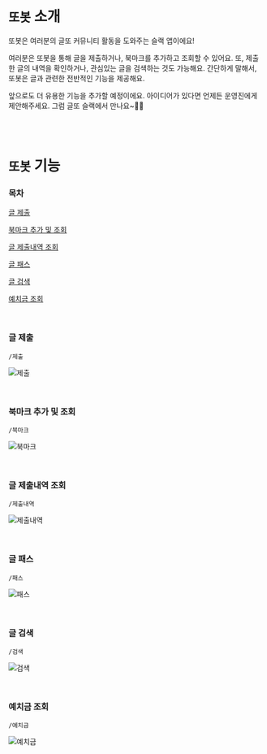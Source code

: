 # `또봇` 소개

또봇은 여러분의 글또 커뮤니티 활동을 도와주는 슬랙 앱이에요! 

여러분은 또봇을 통해 글을 제출하거나, 북마크를 추가하고 조회할 수 있어요. 또, 제출한 글의 내역을 확인하거나, 관심있는 글을 검색하는 것도 가능해요. 간단하게 말해서, 또봇은 글과 관련한 전반적인 기능을 제공해요. 

앞으로도 더 유용한 기능을 추가할 예정이에요. 아이디어가 있다면 언제든 운영진에게 제안해주세요. 그럼 글또 슬랙에서 만나요~👋🏼

<br><br>


# `또봇` 기능

### 목차

[글 제출](#글-제출)

[북마크 추가 및 조회](#북마크-추가-및-조회)

[글 제출내역 조회](#글-제출내역-조회)

[글 패스](#글-패스)  

[글 검색](#글-검색)  

[예치금 조회](#예치금-조회)  

<br>

### 글 제출
```
/제출
```
![제출](https://github.com/Daco2020/ttobot/assets/76890895/8f83012e-10b3-41a6-be50-26b72b9ff3cc)

<br>

### 북마크 추가 및 조회
```
/북마크
```
![북마크](https://github.com/Daco2020/ttobot/assets/76890895/2ac23e1a-8d31-4614-b3e8-db72da0bf2b7)

<br>

### 글 제출내역 조회
```
/제출내역
```
![제출내역](https://github.com/Daco2020/ttobot/assets/76890895/f063cfb2-712d-4397-9f65-ea0c187ef25f)

<br>

### 글 패스
```
/패스
```
![패스](https://github.com/Daco2020/ttobot/assets/76890895/83722b97-a7a1-4871-b0c4-069e87c59f5e)

<br>

### 글 검색
```
/검색
```
![검색](https://github.com/Daco2020/ttobot/assets/76890895/714b0ebd-4a2a-483f-b18d-7d60e5613176)

<br>

### 예치금 조회
```
/예치금
```
![예치금](https://github.com/Daco2020/ttobot/assets/76890895/0a7d7dbb-d164-408b-b65f-363a1917fcc2)
